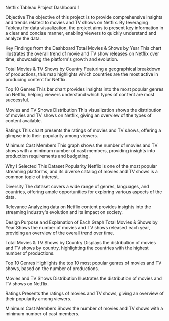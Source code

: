 Netflix Tableau Project
Dashboard 1

Objective
The objective of this project is to provide comprehensive insights and trends related to movies and TV shows on Netflix. By leveraging Tableau for data visualization, the project aims to present key information in a clear and concise manner, enabling viewers to quickly understand and analyze the data.

Key Findings from the Dashboard
Total Movies & Shows by Year
This chart illustrates the overall trend of movie and TV show releases on Netflix over time, showcasing the platform's growth and evolution.

Total Movies & TV Shows by Country
Featuring a geographical breakdown of productions, this map highlights which countries are the most active in producing content for Netflix.

Top 10 Genres
This bar chart provides insights into the most popular genres on Netflix, helping viewers understand which types of content are most successful.

Movies and TV Shows Distribution
This visualization shows the distribution of movies and TV shows on Netflix, giving an overview of the types of content available.

Ratings
This chart presents the ratings of movies and TV shows, offering a glimpse into their popularity among viewers.

Minimum Cast Members
This graph shows the number of movies and TV shows with a minimum number of cast members, providing insights into production requirements and budgeting.

Why I Selected This Dataset
Popularity
Netflix is one of the most popular streaming platforms, and its diverse catalog of movies and TV shows is a common topic of interest.

Diversity
The dataset covers a wide range of genres, languages, and countries, offering ample opportunities for exploring various aspects of the data.

Relevance
Analyzing data on Netflix content provides insights into the streaming industry's evolution and its impact on society.

Design Purpose and Explanation of Each Graph
Total Movies & Shows by Year
Shows the number of movies and TV shows released each year, providing an overview of the overall trend over time.

Total Movies & TV Shows by Country
Displays the distribution of movies and TV shows by country, highlighting the countries with the highest number of productions.

Top 10 Genres
Highlights the top 10 most popular genres of movies and TV shows, based on the number of productions.

Movies and TV Shows Distribution
Illustrates the distribution of movies and TV shows on Netflix.

Ratings
Presents the ratings of movies and TV shows, giving an overview of their popularity among viewers.

Minimum Cast Members
Shows the number of movies and TV shows with a minimum number of cast members.
